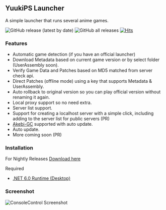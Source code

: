 ## YuukiPS Launcher
A simple launcher that runs several anime games.

![GitHub release (latest by date)](https://img.shields.io/github/downloads/akbaryahya/YuukiPS-Launcher/latest/total) ![GitHub all releases](https://img.shields.io/github/downloads/akbaryahya/YuukiPS-Launcher/total) [![Hits](https://hits.seeyoufarm.com/api/count/incr/badge.svg?url=https%3A%2F%2Fgithub.com%2Fakbaryahya%2FYuukiPS-Launcher&count_bg=%2379C83D&title_bg=%23555555&icon=&icon_color=%23E7E7E7&title=hits&edge_flat=true)](https://hits.seeyoufarm.com)

### Features

* Automatic game detection (if you have an official launcher)
* Download Metadata based on current game version or by select folder (UserAssembly soon).
* Verify Game Data and Patches based on MD5 matched from server check api.
* Direct Patches (offline mode) using a key that supports Metadata & UserAssembly.
* Auto rollback to original version so you can play official version without renaming it again.
* Local proxy support so no need extra.
* Server list support.
* Support for creating a localhost server with a simple click, including adding to the server list for public servers (PR)
* [Akebi-GC](https://github.com/Akebi-Group/Akebi-GC) supported with auto update.
* Auto update.
* More coming soon (PR)


### Installation

For Nightly Releases [Download here](https://github.com/akbaryahya/YuukiPS-Launcher/releases)

Required
 * [.NET 6.0 Runtime (Desktop)](https://dotnet.microsoft.com/en-us/download/dotnet/6.0/runtime)

### Screenshot

![ConsoleControl Screenshot](./docs/show.jpg "ConsoleControl Screenshot")